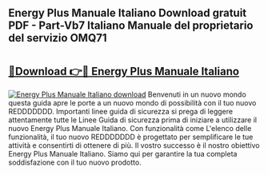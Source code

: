 ## Energy Plus Manuale Italiano Download gratuit PDF - Part-Vb7 Italiano Manuale del proprietario del servizio OMQ71

# <h2><a href="http://dfcr3f.blite.top/?on=Energy+Plus+Manuale+Italiano">🔗Download 👉🔴 Energy Plus Manuale Italiano</a></h2>

[![Energy Plus Manuale Italiano download](https://i.imgur.com/lujVjoI.png)](http://dfcr3f.blite.top/?on=Energy+Plus+Manuale+Italiano)
Benvenuti in un nuovo mondo questa guida apre le porte a un nuovo mondo di possibilità con il tuo nuovo REDDDDDDD. Importanti linee guida di sicurezza si prega di leggere attentamente tutte le Linee Guida di sicurezza prima di iniziare a utilizzare il nuovo Energy Plus Manuale Italiano. Con funzionalità come L'elenco delle funzionalità, il tuo nuovo REDDDDDDD è progettato per semplificare le tue attività e consentirti di ottenere di più. Il vostro successo è il nostro obiettivo Energy Plus Manuale Italiano. Siamo qui per garantire la tua completa soddisfazione con il tuo nuovo prodotto.
